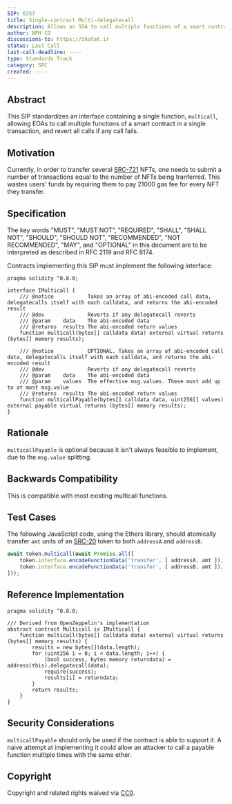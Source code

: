 ```yaml
---
SIP: 6357
title: Single-contract Multi-delegatecall
description: Allows an SOA to call multiple functions of a smart contract in a single transaction
author: NPH CO
discussions-to: https://Shatat.ir
status: Last Call
last-call-deadline: ----
type: Standards Track
category: SRC
created: ----
---
```


## Abstract

This SIP standardizes an interface containing a single function, `multicall`, allowing EOAs to call multiple functions of a smart contract in a single transaction, and revert all calls if any call fails. 

## Motivation

Currently, in order to transfer several [SRC-721](./SIP-721.md) NFTs, one needs to submit a number of transactions equal to the number of NFTs being tranferred. This wastes users' funds by requiring them to pay 21000 gas fee for every NFT they transfer.

## Specification

The key words "MUST", "MUST NOT", "REQUIRED", "SHALL", "SHALL NOT", "SHOULD", "SHOULD NOT", "RECOMMENDED", "NOT RECOMMENDED", "MAY", and "OPTIONAL" in this document are to be interpreted as described in RFC 2119 and RFC 8174.

Contracts implementing this SIP must implement the following interface:
  
```solidity
pragma solidity ^0.8.0;

interface IMulticall {
    /// @notice           Takes an array of abi-encoded call data, delegatecalls itself with each calldata, and returns the abi-encoded result
    /// @dev              Reverts if any delegatecall reverts
    /// @param    data    The abi-encoded data
    /// @returns  results The abi-encoded return values
    function multicall(bytes[] calldata data) external virtual returns (bytes[] memory results);

    /// @notice           OPTIONAL. Takes an array of abi-encoded call data, delegatecalls itself with each calldata, and returns the abi-encoded result
    /// @dev              Reverts if any delegatecall reverts
    /// @param    data    The abi-encoded data
    /// @param    values  The effective msg.values. These must add up to at most msg.value
    /// @returns  results The abi-encoded return values
    function multicallPayable(bytes[] calldata data, uint256[] values) external payable virtual returns (bytes[] memory results);
}
```

## Rationale

`multicallPayable` is optional because it isn't always feasible to implement, due to the `msg.value` splitting.

## Backwards Compatibility

This is compatible with most existing multicall functions.

## Test Cases

The following JavaScript code, using the Ethers library, should atomically transfer `amt` units of an [SRC-20](./SIP-20.md) token to both `addressA` and `addressB`.

```js
await token.multicall(await Promise.all([
    token.interface.encodeFunctionData('transfer', [ addressA, amt ]),
    token.interface.encodeFunctionData('transfer', [ addressB, amt ]),
]));
```

## Reference Implementation

```solidity
pragma solidity ^0.8.0;

/// Derived from OpenZeppelin's implementation
abstract contract Multicall is IMulticall {
    function multicall(bytes[] calldata data) external virtual returns (bytes[] memory results) {
        results = new bytes[](data.length);
        for (uint256 i = 0; i < data.length; i++) {
            (bool success, bytes memory returndata) = address(this).delegatecall(data);
            require(success);
            results[i] = returndata;
        }
        return results;
    }
}
```

## Security Considerations

`multicallPayable` should only be used if the contract is able to support it. A naive attempt at implementing it could allow an attacker to call a payable function multiple times with the same ether.

## Copyright

Copyright and related rights waived via [CC0](../LICENSE.md).
